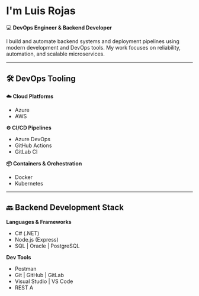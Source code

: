 # I'm Luis Rojas

💻 **DevOps Engineer & Backend Developer**

I build and automate backend systems and deployment pipelines using modern development and DevOps tools. My work focuses on reliability, automation, and scalable microservices.

---

## 🛠️ DevOps Tooling

**☁️ Cloud Platforms**  
- Azure  
- AWS  

**⚙️ CI/CD Pipelines**  
- Azure DevOps  
- GitHub Actions  
- GitLab CI  

**📦 Containers & Orchestration**  
- Docker  
- Kubernetes  

---

## 🔙 Backend Development Stack

**Languages & Frameworks**  
- C# (.NET)  
- Node.js (Express)  
- SQL | Oracle | PostgreSQL  

**Dev Tools**  
- Postman  
- Git | GitHub | GitLab  
- Visual Studio | VS Code  
- REST A
